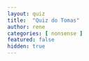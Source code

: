 ```yaml
---
layout: quiz
title:  "Quiz do Tomas"
author: rene
categories: [ nonsense ]
featured: false
hidden: true
---
```


